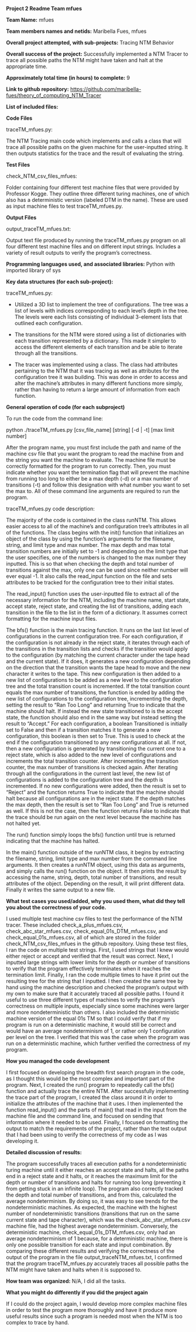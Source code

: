 **Project 2 Readme Team mfues**

**Team Name:** mfues

**Team members names and netids:** Maribella Fues, mfues

**Overall project attempted, with sub-projects:** Tracing NTM Behavior

**Overall success of the project:** Successfully implemented a NTM Tracer to trace all possible paths the NTM might have taken and halt at the appropriate time.

**Approximately total time (in hours) to complete:** 9

**Link to github repository:** https://github.com/maribella-fues/theory_of_computing_NTM_Tracer

**List of included files:**

**Code Files**

traceTM_mfues.py:

The NTM Tracing main code which implements and calls a class that will trace all possible paths on the given machine for the user-inputted string. It then outputs statistics for the trace and the result of evaluating the string.

**Test Files**

check_NTM_csv_files_mfues:

Folder containing four different test machine files that were provided by Professor Kogge. They outline three different turing machines, one of which also has a deterministic version (labeled DTM in the name). These are used as input machine files to test traceTM_mfues.py.

**Output Files**

output_traceTM_mfues.txt:

Output text file produced by running the traceTM_mfues.py program on all four different test machine files and on different input strings. Includes a variety of result outputs to verify the program’s correctness.


**Programming languages used, and associated libraries:** Python with imported library of sys

**Key data structures (for each sub-project):**

traceTM_mfues.py:

- Utilized a 3D list to implement the tree of configurations. The tree was a list of levels with indices corresponding to each level’s depth in the tree. The levels were each lists consisting of individual 3-element lists that outlined each configuration.

- The transitions for the NTM were stored using a list of dictionaries with each transition represented by a dictionary. This made it simpler to access the different elements of each transition and be able to iterate through all the transitions.

- The tracer was implemented using a class. The class had attributes pertaining to the NTM that it was tracing as well as attributes for the configuration tree it was building. This was done in order to access and alter the machine’s attributes in many different functions more simply, rather than having to return a large amount of information from each function.

**General operation of code (for each subproject)**

To run the code from the command line:

python ./traceTM_mfues.py [csv_file_name] [string] [-d | -t] [max limit number]

After the program name, you must first include the path and name of the machine csv file that you want the program to read the machine from and the string you want the machine to evaluate. The machine file must be correctly formatted for the program to run correctly. Then, you must indicate whether you want the termination flag that will prevent the machine from running too long to either be a max depth (-d) or a max number of transitions (-t) and follow this designation with what number you want to set the max to. All of these command line arguments are required to run the program.


traceTM_mfues.py code description:

The majority of the code is contained in the class runNTM. This allows easier access to all of the machine’s and configuration tree’s attributes in all of the functions. The class begins with the init() function that initializes an object of the class by using the function’s arguments for the filename, string, and limit type and max number. The max depth and max total transition numbers are initially set to -1 and depending on the limit type that the user specifies, one of the numbers is changed to the max number they inputted. This is so that when checking the depth and total number of transitions against the max, only one can be used since neither number will ever equal -1. It also calls the read_input function on the file and sets attributes to be tracked for the configuration tree to their initial states.

The read_input() function uses the user-inputted file to extract all of the necessary information for the NTM, including the machine name, start state, accept state, reject state, and creating the list of transitions, adding each transition in the file to the list in the form of a dictionary. It assumes correct formatting for the machine input files.

The bfs() function is the main tracing function. It runs on the last list level of configurations in the current configuration tree. For each configuration, if the configuration is not already in the reject state, it iterates through each of the transitions in the transition lists and checks if the transition would apply to the configuration (by matching the current character under the tape head and the current state). If it does, it generates a new configuration depending on the direction that the transition wants the tape head to move and the new character it writes to the tape. This new configuration is then added to a new list of configurations to be added as a new level to the configuration tree and the total transition count is incremented. If the total transition count equals the max number of transitions, the function is ended by adding the new list of configurations to the configuration tree, incrementing the depth, setting the result to “Ran Too Long” and returning True to indicate that the machine should halt. If instead the new state transitioned to is the accept state, the function should also end in the same way but instead setting the result to “Accept.” For each configuration, a boolean Transitioned is initially set to False and then if a transition matches it to generate a new configuration, this boolean is then set to True. This is used to check at the end if the configuration transitioned to any new configurations at all. If not, then a new configuration is generated by transitioning the current one to a reject state, which is also added to the new level of configurations and increments the total transition counter. After incrementing the transition counter, the max number of transitions is checked again. After iterating through all the configurations in the current last level, the new list of configurations is added to the configuration tree and the depth is incremented. If no new configurations were added, then the result is set to “Reject” and the function returns True to indicate that the machine should halt because all configurations are in the reject state. If the depth matches the max depth, then the result is set to “Ran Too Long” and True is returned as well. If this is not the case, then the function returns False to indicate that the trace should be run again on the next level because the machine has not halted yet.

The run() function simply loops the bfs() function until true is returned indicating that the machine has halted.

In the main() function outside of the runNTM class, it begins by extracting the filename, string, limit type and max number from the command line arguments. It then creates a runNTM object, using this data as arguments, and simply calls the run() function on the object. It then prints the result by accessing the name, string, depth, total number of transitions, and result attributes of the object. Depending on the result, it will print different data. Finally it writes the same output to a new file.


**What test cases you used/added, why you used them, what did they tell you about the correctness of your code.**

I used multiple test machine csv files to test the performance of the NTM tracer. These included check_a_plus_mfues.csv, check_abc_star_mfues.csv, check_equal_01s_DTM_mfues.csv, and check_equal_01s_mfues.csv, all of which are stored in the folder check_NTM_csv_files_mfues in the github repository. Using these test files, I ran the code on multiple test strings. First, I used strings that I knew would either reject or accept and verified that the result was correct. Next, I inputted large strings with lower limits for the depth or number of transitions to verify that the program effectively terminates when it reaches the termination limit. Finally, I ran the code multiple times to have it print out the resulting tree for the string that I inputted. I then created the same tree by hand using the machine description and checked the program’s output with my own to make sure that it accurately traced all possible paths. I found it useful to use three different types of machines to verify the program’s correctness on multiple inputs, especially since some machines were larger and more nondeterministic than others. I also included the deterministic machine version of the equal 01s TM so that I could verify that if my program is run on a deterministic machine, it would still be correct and would have an average nondeterminism of 1, or rather only 1 configuration per level on the tree. I verified that this was the case when the program was run on a deterministic machine, which further verified the correctness of my program.

**How you managed the code development**

I first focused on developing the breadth first search program in the code, as I thought this would be the most complex and important part of the program. Next, I created the run() program to repeatedly call the bfs() function and actually trace the entire NTM. After successfully implementing the trace part of the program, I created the class around it in order to initialize the attributes of the machine that it uses. I then implemented the function read_input() and the parts of main() that read in the input from the machine file and the command line, and focused on sending that information where it needed to be used. Finally, I focused on formatting the output to match the requirements of the project, rather than the test output that I had been using to verify the correctness of my code as I was developing it. 

**Detailed discussion of results:**

The program successfully traces all execution paths for a nondeterministic turing machine until it either reaches an accept state and halts, all the paths end in a reject state and it halts, or it reaches the maximum limit for the depth or number of transitions and halts for running too long (preventing it from getting stuck in an infinite loop). The program also correctly tracked the depth and total number of transitions, and from this, calculated the average nondeterminism. By doing so, it was easy to see trends for the nondeterministic machines. As expected, the machine with the highest number of nondeterministic transitions (transitions that run on the same current state and tape character), which was the check_abc_star_mfues.csv machine file, had the highest average nondeterminism. Conversely, the deterministic machine, check_equal_01s_DTM_mfues.csv, only had an average nondeterminism of 1 because, for a deterministic machine, there is only one possible transition for each state and input combination. By comparing these different results and verifying the correctness of the output of the program in the file output_traceNTM_mfues.txt, I confirmed that the program traceTM_mfues.py accurately traces all possible paths the NTM might have taken and halts when it is supposed to.

**How team was organized:** N/A, I did all the tasks.

**What you might do differently if you did the project again**

If I could do the project again, I would develop more complex machine files in order to test the program more thoroughly and have it produce more useful results since such a program is needed most when the NTM is too complex to trace by hand.
